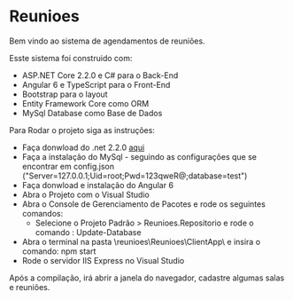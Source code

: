 # Reunioes

Bem vindo ao sistema de agendamentos de reuniões.

Esste sistema foi construido com:

  - ASP.NET Core 2.2.0 e C# para o Back-End
  - Angular 6 e TypeScript para o Front-End
  - Bootstrap para o layout
  - Entity Framework Core como ORM
  - MySql Database como Base de Dados
  
 Para Rodar o projeto siga as instruções:
 
 - Faça donwload do .net 2.2.0 <a href="https://dotnet.microsoft.com/download/dotnet-core/thank-you/sdk-2.2.100-windows-x64-binaries">aqui<a>
 - Faça a instalação do MySql - seguindo as configurações que se encontrar em config.json ("Server=127.0.0.1;Uid=root;Pwd=123qweR@;database=test")
 - Faça donwload e instalação do Angular 6
 - Abra o Projeto com o Visual Studio
 - Abra o Console de Gerenciamento de Pacotes e rode os seguintes comandos:
    - Selecione o Projeto Padrão > Reunioes.Repositorio e rode o comando : Update-Database
 - Abra o terminal na pasta \reunioes\Reunioes\ClientApp\ e insira o comando: npm start
 - Rode o servidor IIS Express no Visual Studio
 
 Após a compilação, irá abrir a janela do navegador, cadastre algumas salas e reuniões.
    
